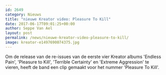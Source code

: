 ```yaml
---
id: 2649
category: Nieuws
title: "nieuwe Kreator video: Pleasure To Kill"
date: 2017-06-17T09:01:25+00:00
author: Seppe Van Ael
layout: post
permalink: /news/nieuwe-kreator-video-pleasure-to-kill/
image: kreator-e1497690074375.jpg
---
```

Om de release van de re-issues van de eerste vier Kreator albums 'Endless Pain', 'Pleasure to Kill', 'Terrible Certainty' en 'Extreme Aggression' te vieren, heeft de band een clip gemaakt voor het nummer 'Pleasure To Kill'.

&nbsp;